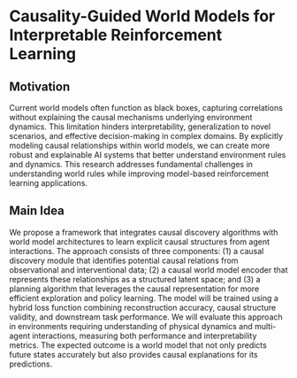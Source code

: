 # Causality-Guided World Models for Interpretable Reinforcement Learning

## Motivation
Current world models often function as black boxes, capturing correlations without explaining the causal mechanisms underlying environment dynamics. This limitation hinders interpretability, generalization to novel scenarios, and effective decision-making in complex domains. By explicitly modeling causal relationships within world models, we can create more robust and explainable AI systems that better understand environment rules and dynamics. This research addresses fundamental challenges in understanding world rules while improving model-based reinforcement learning applications.

## Main Idea
We propose a framework that integrates causal discovery algorithms with world model architectures to learn explicit causal structures from agent interactions. The approach consists of three components: (1) a causal discovery module that identifies potential causal relations from observational and interventional data; (2) a causal world model encoder that represents these relationships as a structured latent space; and (3) a planning algorithm that leverages the causal representation for more efficient exploration and policy learning. The model will be trained using a hybrid loss function combining reconstruction accuracy, causal structure validity, and downstream task performance. We will evaluate this approach in environments requiring understanding of physical dynamics and multi-agent interactions, measuring both performance and interpretability metrics. The expected outcome is a world model that not only predicts future states accurately but also provides causal explanations for its predictions.